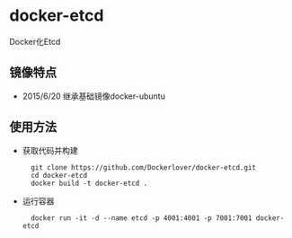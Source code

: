 # docker-etcd
Docker化Etcd

## 镜像特点

- 2015/6/20 继承基础镜像docker-ubuntu

## 使用方法

- 获取代码并构建

        git clone https://github.com/Dockerlover/docker-etcd.git
        cd docker-etcd
        docker build -t docker-etcd .

- 运行容器
        
        docker run -it -d --name etcd -p 4001:4001 -p 7001:7001 docker-etcd

